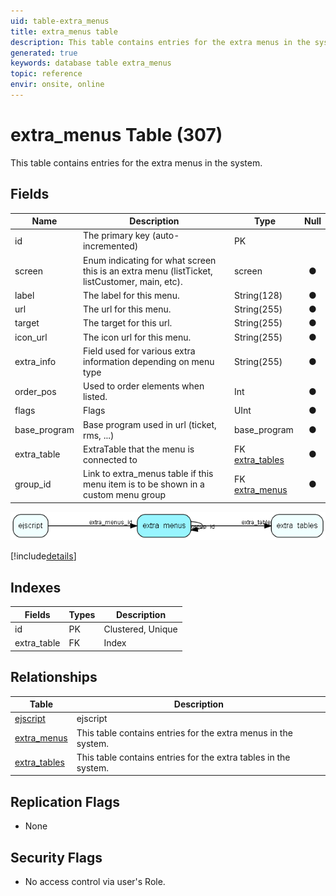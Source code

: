 ```yaml
---
uid: table-extra_menus
title: extra_menus table
description: This table contains entries for the extra menus in the system.
generated: true
keywords: database table extra_menus
topic: reference
envir: onsite, online
---
```


# extra\_menus Table (307)

This table contains entries for the extra menus in the system.

## Fields

| Name | Description | Type | Null |
|------|-------------|------|:----:|
|id|The primary key (auto-incremented)|PK| |
|screen|Enum indicating for what screen this is an extra menu (listTicket, listCustomer, main, etc).|screen|&#x25CF;|
|label|The label for this menu.|String(128)|&#x25CF;|
|url|The url for this menu.|String(255)|&#x25CF;|
|target|The target for this url.|String(255)|&#x25CF;|
|icon\_url|The icon url for this menu.|String(255)|&#x25CF;|
|extra\_info|Field used for various extra information depending on menu type|String(255)|&#x25CF;|
|order\_pos|Used to order elements when listed.|Int|&#x25CF;|
|flags|Flags|UInt|&#x25CF;|
|base\_program|Base program used in url (ticket, rms, ...)|base_program|&#x25CF;|
|extra\_table|ExtraTable that the menu is connected to|FK [extra_tables](extra-tables.md)|&#x25CF;|
|group\_id|Link to extra_menus table if this menu item is to be shown in a custom menu group|FK [extra_menus](extra-menus.md)|&#x25CF;|


![extra_menus table relationship diagram](./media/extra_menus.png)

[!include[details](./includes/extra-menus.md)]

## Indexes

| Fields | Types | Description |
|--------|-------|-------------|
|id |PK |Clustered, Unique |
|extra\_table |FK |Index |

## Relationships

| Table|  Description |
|------|-------------|
|[ejscript](ejscript.md)  |ejscript |
|[extra\_menus](extra-menus.md)  |This table contains entries for the extra menus in the system. |
|[extra\_tables](extra-tables.md)  |This table contains entries for the extra tables in the system. |


## Replication Flags

* None

## Security Flags

* No access control via user's Role.

